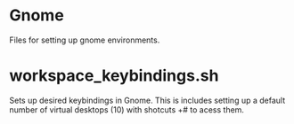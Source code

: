 # Gnome

Files for setting up gnome environments.

# workspace_keybindings.sh

Sets up desired keybindings in Gnome. This is includes setting up a default number of virtual desktops (10) with shotcuts <SUPER>+# to acess them.
